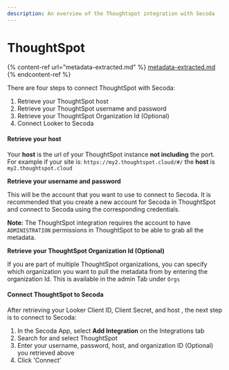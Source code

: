 ```yaml
---
description: An overview of the Thoughtspot integration with Secoda
---
```


# ThoughtSpot

{% content-ref url="metadata-extracted.md" %}
[metadata-extracted.md](metadata-extracted.md)
{% endcontent-ref %}

There are four steps to connect ThoughtSpot with Secoda:

1. Retrieve your ThoughtSpot host
2. Retrieve your ThoughtSpot username and password
3. Retrieve your ThoughtSpot Organization Id (Optional)
4. Connect Looker to Secoda

#### **Retrieve your host** <a href="#h_75eb18a905" id="h_75eb18a905"></a>

Your **host** is the url of your ThoughtSpot instance **not including** the port. For example if your site is: `https://my2.thoughtspot.cloud/#/` the **host** is `my2.thoughtspot.cloud`



**Retrieve your username and password**

This will be the account that you want to use to connect to Secoda. It is recommended that you create a new account for Secoda in ThoughtSpot and connect to Secoda using the corresponding credentials.&#x20;



**Note:** The ThoughtSpot integration requires the account to have `ADMINISTRATION` permissions in ThoughtSpot to be able to grab all the metadata.



**Retrieve your ThoughtSpot Organization Id (Optional)**

If you are part of multiple ThoughtSpot organizations, you can specify which organization you want to pull the metadata from by entering the organization Id. This is available in the admin Tab under `Orgs`

#### &#x20;<a href="#h_f136e3163c" id="h_f136e3163c"></a>

#### **Connect ThoughtSpot to Secoda** <a href="#h_f136e3163c" id="h_f136e3163c"></a>

After retrieving your Looker Client ID, Client Secret, and host , the next step is to connect to Secoda:

1. In the Secoda App, select **Add Integration** on the Integrations tab
2. Search for and select ThoughtSpot
3. Enter your username, password, host, and organization ID (Optional) you retrieved above
4. Click 'Connect'
